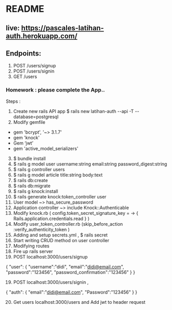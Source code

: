 # README

## live: https://pascales-latihan-auth.herokuapp.com/
## Endpoints:
1. POST /users/signup
2. POST /users/signin
3. GET /users

### Homework : please complete the App..

Steps :
1. Create new rails API app  $ rails new latihan-auth --api -T --database=postgresql
2. Modify gemfile
* gem 'bcrypt', '~> 3.1.7'
* gem 'knock'
* Gem ‘jwt’
* gem 'active_model_serializers'
3. $ bundle install
4. $ rails g model user username:string email:string password_digest:string
5. $ rails g controller users
6. $ rails g model article title:string body:text
7. $ rails db:create
8. $ rails db:migrate
9. $ rails g knock:install
10. $ rails generate knock:token_controller user
11. User model ~> has_secure_password
12. Application controller ~> include Knock::Authenticable
13. Modify knock.rb ( config.token_secret_signature_key = -> { Rails.application.credentials.read } )
14. Modify user_token_controller.rb (skip_before_action :verify_authenticity_token )
15. Adding and setup  secrets.yml , $ rails secret
14. Start writing CRUD method on user controller 
16. Modifying routes
17. Fire up rails server
18. POST localhost:3000/users/signup


{ "user":
	{
		"username":"didi",
		"email":"didi@email.com",
		"password":"123456",
		"password_confirmation":"123456"
	}
}

19. POST localhost:3000/users/signin , 

{ 
	"auth":
	{
		"email":"didi@email.com",
		"Password":"123456"
	}
}


20. Get users localhost:3000/users and Add jwt to header request